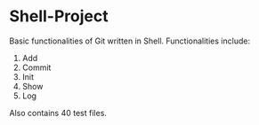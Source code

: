 # Shell-Project
Basic functionalities of Git written in Shell.
Functionalities include:
1. Add
2. Commit
3. Init
4. Show
5. Log

Also contains 40 test files.
